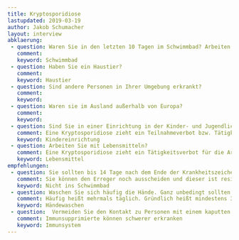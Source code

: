 ```yaml
---
title: Kryptosporidiose
lastupdated: 2019-03-19
author: Jakob Schumacher
layout: interview
abklaerung:
 - question: Waren Sie in den letzten 10 Tagen im Schwimmbad? Arbeiten Sie in einem Badebetrieb?
   comment:
   keyword: Schwimmbad
 - question: Haben Sie ein Haustier?
   comment:
   keyword: Haustier
 - question: Sind andere Personen in Ihrer Umgebung erkrankt?
   comment:
   keyword:
 - question: Waren sie im Ausland außerhalb von Europa?
   comment:
   keyword:
 - question: Sind Sie in einer Einrichtung in der Kinder- und Jugendliche betreut werden?
   comment: Eine Kryptosporidiose zieht ein Teilnahmeverbot bzw. Tätigkeitsverbot für Kindereinrichtungen nach sich
   keyword: Kindereinrichtung
 - question: Arbeiten Sie mit Lebensmitteln?
   comment: Eine Kryptosporidiose zieht ein Tätigkeitsverbot für die Arbeit mit Lebensmittel nach sich.
   keyword: Lebensmittel
empfehlungen:
 - question: Sie sollten bis 14 Tage nach dem Ende der Krankheitszeichen auf keinen Fall ins Schwimmbad gehen.
   comment: Sie können den Erreger noch ausscheiden und dieser ist resistent gegen Chlor.
   keyword: Nicht ins Schwimmbad
 - question: Waschen Sie sich häufig die Hände. Ganz unbedingt sollten Sie nach dem Toilettenbesuch und vor dem Essen die Hände waschen. Achten Sie auf eine gründliche Wäsche. Verwenden Sie Seife.
   comment: Häufig heißt mehrmals täglich. Gründlich heißt mindestens 30 Sekunden.
   keyword: Händewaschen
 - question:  Vermeiden Sie den Kontakt zu Personen mit einem kaputten Immunsystem. Das sind zum Beispiel Personen mit einer Krebserkrankung, Säuglinge und Menschen mit HIV oder anderen seltenen Erkrankungen die das Immunsystem betreffen.
   comment: Immunsupprimierte können schwerer erkranken
   keyword: Immunsystem
---
```


